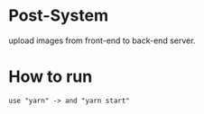 # Post-System
upload images from front-end to back-end server.

# How to run
```
use "yarn" -> and "yarn start"
```
